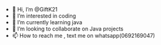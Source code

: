 - 👋 Hi, I’m @GiftK21
- 👀 I’m interested in coding 
- 🌱 I’m currently learning java
- 💞️ I’m looking to collaborate on Java projects
- 📫 How to reach me , text me on whatsapp(0692169047)

<!---
GiftK21/GiftK21 is a ✨ special ✨ repository because its `README.md` (this file) appears on your GitHub profile.
You can click the Preview link to take a look at your changes.
--->
